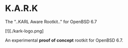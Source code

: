 # K.A.R.K

The "..KARL Aware Rootkit.." for OpenBSD 6.7    

[!][./kark-logo.png]

An experimental **proof of concept** rootkit for OpenBSD 6.7.    


